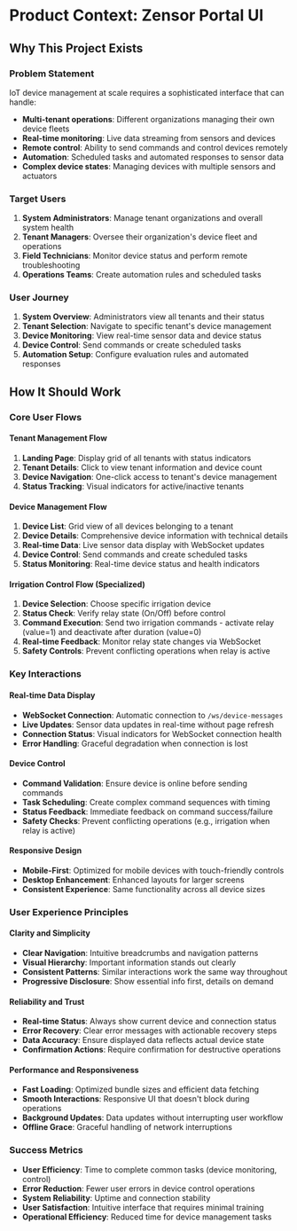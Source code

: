 # Product Context: Zensor Portal UI

## Why This Project Exists

### Problem Statement
IoT device management at scale requires a sophisticated interface that can handle:
- **Multi-tenant operations**: Different organizations managing their own device fleets
- **Real-time monitoring**: Live data streaming from sensors and devices
- **Remote control**: Ability to send commands and control devices remotely
- **Automation**: Scheduled tasks and automated responses to sensor data
- **Complex device states**: Managing devices with multiple sensors and actuators

### Target Users
1. **System Administrators**: Manage tenant organizations and overall system health
2. **Tenant Managers**: Oversee their organization's device fleet and operations
3. **Field Technicians**: Monitor device status and perform remote troubleshooting
4. **Operations Teams**: Create automation rules and scheduled tasks

### User Journey
1. **System Overview**: Administrators view all tenants and their status
2. **Tenant Selection**: Navigate to specific tenant's device management
3. **Device Monitoring**: View real-time sensor data and device status
4. **Device Control**: Send commands or create scheduled tasks
5. **Automation Setup**: Configure evaluation rules and automated responses

## How It Should Work

### Core User Flows

#### Tenant Management Flow
1. **Landing Page**: Display grid of all tenants with status indicators
2. **Tenant Details**: Click to view tenant information and device count
3. **Device Navigation**: One-click access to tenant's device management
4. **Status Tracking**: Visual indicators for active/inactive tenants

#### Device Management Flow
1. **Device List**: Grid view of all devices belonging to a tenant
2. **Device Details**: Comprehensive device information with technical details
3. **Real-time Data**: Live sensor data display with WebSocket updates
4. **Device Control**: Send commands and create scheduled tasks
5. **Status Monitoring**: Real-time device status and health indicators

#### Irrigation Control Flow (Specialized)
1. **Device Selection**: Choose specific irrigation device
2. **Status Check**: Verify relay state (On/Off) before control
3. **Command Execution**: Send two irrigation commands - activate relay (value=1) and deactivate after duration (value=0)
4. **Real-time Feedback**: Monitor relay state changes via WebSocket
5. **Safety Controls**: Prevent conflicting operations when relay is active

### Key Interactions

#### Real-time Data Display
- **WebSocket Connection**: Automatic connection to `/ws/device-messages`
- **Live Updates**: Sensor data updates in real-time without page refresh
- **Connection Status**: Visual indicators for WebSocket connection health
- **Error Handling**: Graceful degradation when connection is lost

#### Device Control
- **Command Validation**: Ensure device is online before sending commands
- **Task Scheduling**: Create complex command sequences with timing
- **Status Feedback**: Immediate feedback on command success/failure
- **Safety Checks**: Prevent conflicting operations (e.g., irrigation when relay is active)

#### Responsive Design
- **Mobile-First**: Optimized for mobile devices with touch-friendly controls
- **Desktop Enhancement**: Enhanced layouts for larger screens
- **Consistent Experience**: Same functionality across all device sizes

### User Experience Principles

#### Clarity and Simplicity
- **Clear Navigation**: Intuitive breadcrumbs and navigation patterns
- **Visual Hierarchy**: Important information stands out clearly
- **Consistent Patterns**: Similar interactions work the same way throughout
- **Progressive Disclosure**: Show essential info first, details on demand

#### Reliability and Trust
- **Real-time Status**: Always show current device and connection status
- **Error Recovery**: Clear error messages with actionable recovery steps
- **Data Accuracy**: Ensure displayed data reflects actual device state
- **Confirmation Actions**: Require confirmation for destructive operations

#### Performance and Responsiveness
- **Fast Loading**: Optimized bundle sizes and efficient data fetching
- **Smooth Interactions**: Responsive UI that doesn't block during operations
- **Background Updates**: Data updates without interrupting user workflow
- **Offline Grace**: Graceful handling of network interruptions

### Success Metrics
- **User Efficiency**: Time to complete common tasks (device monitoring, control)
- **Error Reduction**: Fewer user errors in device control operations
- **System Reliability**: Uptime and connection stability
- **User Satisfaction**: Intuitive interface that requires minimal training
- **Operational Efficiency**: Reduced time for device management tasks 
